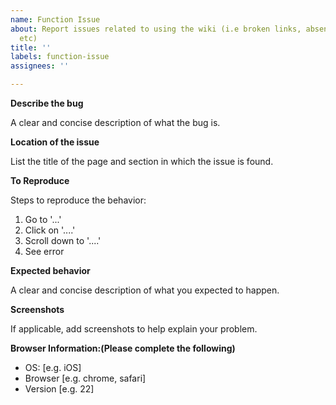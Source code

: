 ```yaml
---
name: Function Issue
about: Report issues related to using the wiki (i.e broken links, absent pictures,
  etc)
title: ''
labels: function-issue
assignees: ''

---
```


**Describe the bug**

A clear and concise description of what the bug is.

**Location of the issue**

List the title of the page and section in which the issue is found.

**To Reproduce**

Steps to reproduce the behavior:
1. Go to '...'
2. Click on '....'
3. Scroll down to '....'
4. See error

**Expected behavior**

A clear and concise description of what you expected to happen.

**Screenshots**

If applicable, add screenshots to help explain your problem.

**Browser Information:(Please complete the following)**

 - OS: [e.g. iOS]
 - Browser [e.g. chrome, safari]
 - Version [e.g. 22]



